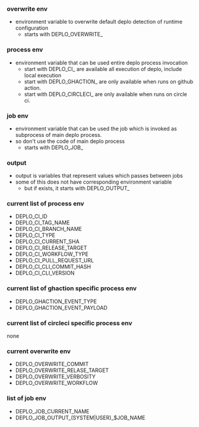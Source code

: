 ### overwrite env
- environment variable to overwrite default deplo detection of runtime configuration
  - starts with DEPLO_OVERWRITE_

### process env
- environment variable that can be used entire deplo process invocation
  - start with DEPLO_CI_ are available all execution of deplo, include local execution
  - start with DEPLO_GHACTION_ are only available when runs on github action.
  - start with DEPLO_CIRCLECI_ are only available when runs on circle ci.

### job env
- environment variable that can be used the job which is invoked as subprocess of main deplo process. 
- so don't use the code of main deplo process
  - starts with DEPLO_JOB_

### output
- output is variables that represent values which passes between jobs
- some of this does not have corresponding environment variable
  - but if exists, it starts with DEPLO_OUTPUT_


### current list of process env
- DEPLO_CI_ID
- DEPLO_CI_TAG_NAME
- DEPLO_CI_BRANCH_NAME
- DEPLO_CI_TYPE
- DEPLO_CI_CURRENT_SHA
- DEPLO_CI_RELEASE_TARGET
- DEPLO_CI_WORKFLOW_TYPE
- DEPLO_CI_PULL_REQUEST_URL
- DEPLO_CI_CLI_COMMIT_HASH
- DEPLO_CI_CLI_VERSION

### current list of ghaction specific process env
- DEPLO_GHACTION_EVENT_TYPE
- DEPLO_GHACTION_EVENT_PAYLOAD

### current list of circleci specific process env 
none

### current overwrite env
- DEPLO_OVERWRITE_COMMIT
- DEPLO_OVERWRITE_RELASE_TARGET
- DEPLO_OVERWRITE_VERBOSITY
- DEPLO_OVERWRITE_WORKFLOW

### list of job env
- DEPLO_JOB_CURRENT_NAME
- DEPLO_JOB_OUTPUT_(SYSTEM|USER)_$JOB_NAME
